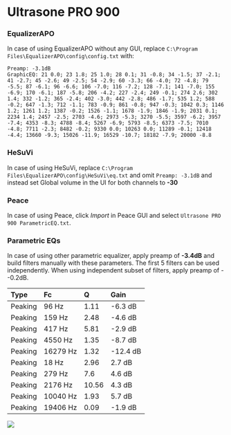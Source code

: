 # Ultrasone PRO 900

### EqualizerAPO
In case of using EqualizerAPO without any GUI, replace `C:\Program Files\EqualizerAPO\config\config.txt`
with:
```
Preamp: -3.1dB
GraphicEQ: 21 0.0; 23 1.8; 25 1.0; 28 0.1; 31 -0.8; 34 -1.5; 37 -2.1; 41 -2.7; 45 -2.6; 49 -2.5; 54 -2.9; 60 -3.3; 66 -4.0; 72 -4.8; 79 -5.5; 87 -6.1; 96 -6.6; 106 -7.0; 116 -7.2; 128 -7.1; 141 -7.0; 155 -6.9; 170 -6.1; 187 -5.8; 206 -4.2; 227 -2.4; 249 -0.1; 274 2.6; 302 1.4; 332 -1.2; 365 -2.4; 402 -3.0; 442 -2.8; 486 -1.7; 535 1.2; 588 -0.2; 647 -1.3; 712 -1.1; 783 -0.9; 861 -0.8; 947 -0.3; 1042 0.3; 1146 1.2; 1261 1.2; 1387 -0.2; 1526 -1.1; 1678 -1.9; 1846 -1.9; 2031 0.1; 2234 1.4; 2457 -2.5; 2703 -4.6; 2973 -5.3; 3270 -5.5; 3597 -6.2; 3957 -7.4; 4353 -8.3; 4788 -8.4; 5267 -6.9; 5793 -8.5; 6373 -7.5; 7010 -4.8; 7711 -2.3; 8482 -0.2; 9330 0.0; 10263 0.0; 11289 -0.1; 12418 -4.4; 13660 -9.3; 15026 -11.9; 16529 -10.7; 18182 -7.9; 20000 -8.8
```

### HeSuVi
In case of using HeSuVi, replace `C:\Program Files\EqualizerAPO\config\HeSuVi\eq.txt` and omit `Preamp:
-3.1dB` and instead set Global volume in the UI for both channels to **-30**

### Peace
In case of using Peace, click *Import* in Peace GUI and select `Ultrasone PRO 900 ParametricEQ.txt`.

### Parametric EQs
In case of using other parametric equalizer, apply preamp of **-3.4dB** and build filters manually
with these parameters. The first 5 filters can be used independently.
When using independent subset of filters, apply preamp of --0.2dB.

| Type    | Fc       |     Q | Gain     |
|:--------|:---------|:------|:---------|
| Peaking | 96 Hz    |  1.11 | -6.3 dB  |
| Peaking | 159 Hz   |  2.48 | -4.6 dB  |
| Peaking | 417 Hz   |  5.81 | -2.9 dB  |
| Peaking | 4550 Hz  |  1.35 | -8.7 dB  |
| Peaking | 16279 Hz |  1.32 | -12.4 dB |
| Peaking | 18 Hz    |  2.96 | 2.7 dB   |
| Peaking | 279 Hz   |  7.6  | 4.6 dB   |
| Peaking | 2176 Hz  | 10.56 | 4.3 dB   |
| Peaking | 10040 Hz |  1.93 | 5.7 dB   |
| Peaking | 19406 Hz |  0.09 | -1.9 dB  |

![](https://raw.githubusercontent.com/jaakkopasanen/AutoEq/master/results/headphonecom/sbaf-serious/Ultrasone%20PRO%20900/Ultrasone%20PRO%20900.png)